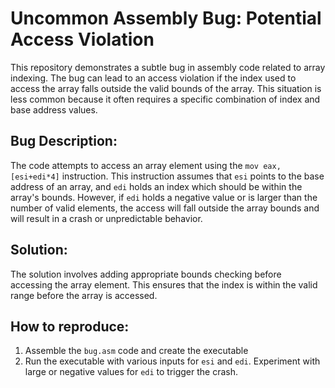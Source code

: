 # Uncommon Assembly Bug: Potential Access Violation

This repository demonstrates a subtle bug in assembly code related to array indexing. The bug can lead to an access violation if the index used to access the array falls outside the valid bounds of the array.  This situation is less common because it often requires a specific combination of index and base address values.

## Bug Description:
The code attempts to access an array element using the `mov eax, [esi+edi*4]` instruction.  This instruction assumes that `esi` points to the base address of an array, and `edi` holds an index which should be within the array's bounds. However, if `edi` holds a negative value or is larger than the number of valid elements, the access will fall outside the array bounds and will result in a crash or unpredictable behavior.

## Solution:
The solution involves adding appropriate bounds checking before accessing the array element. This ensures that the index is within the valid range before the array is accessed.

## How to reproduce:
1.  Assemble the `bug.asm` code and create the executable
2. Run the executable with various inputs for `esi` and `edi`. Experiment with large or negative values for `edi` to trigger the crash.
